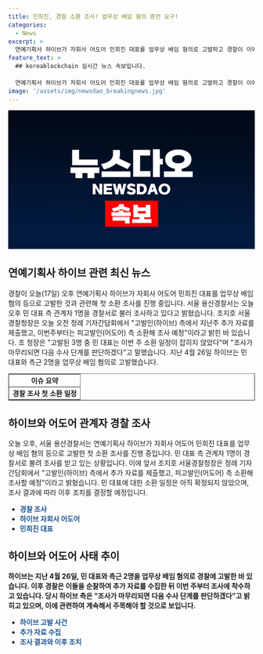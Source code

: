 ```yaml
---
title: 민희진, 경찰 소환 조사! 업무상 배임 혐의 증언 요구!
categories:
  - News
excerpt: >
  연예기획사 하이브가 자회사 어도어 민희진 대표를 업무상 배임 혐의로 고발하고 경찰이 이에 대한 조사를 진행 중입니다. 서울 용산경찰서는 민 대표 측 관계자 1명을 오늘 오후 소환 조사하고, 경찰청은 추가 자료 제출 후 피고발인 소환 예정이라 밝혀졌습니다. 이에 대한 조사가 마무리되면 다음 수사 단계를 판단할 예정입니다. (150자)
feature_text: >
  ## koreablockchain 실시간 뉴스 속보입니다.

  연예기획사 하이브가 자회사 어도어 민희진 대표를 업무상 배임 혐의로 고발하고 경찰이 이에 대한 조사를 진행 중입니다. 서울 용산경찰서는 민 대표 측 관계자 1명을 오늘 오후 소환 조사하고, 경찰청은 추가 자료 제출 후 피고발인 소환 예정이라 밝혀졌습니다. 이에 대한 조사가 마무리되면 다음 수사 단계를 판단할 예정입니다. (150자)
image: '/assets/img/newsdao_breakingnews.jpg'
---
```


<p><img src="/assets/img/newsdao_breakingnews.jpg" alt="koreablockchain 속보" /></p>

<h2 data-ke-size="size26">연예기획사 하이브 관련 최신 뉴스</h2>

<p data-ke-size="size16">경찰이 오늘(17일) 오후 연예기획사 하이브가 자회사 어도어 민희진 대표를 업무상 배임 혐의 등으로 고발한 것과 관련해 첫 소환 조사를 진행 중입니다. 서울 용산경찰서는 오늘 오후 민 대표 측 관계자 1명을 경찰서로 불러 조사하고 있다고 밝혔습니다. 조지호 서울경찰청장은 오늘 오전 정례 기자간담회에서 "고발인(하이브) 측에서 지난주 추가 자료를 제출했고, 이번주부터는 피고발인(어도어) 측 소환해 조사 예정"이라고 밝힌 바 있습니다. 조 청장은 "고발된 3명 중 민 대표는 이번 주 소환 일정이 잡히지 않았다"며 "조사가 마무리되면 다음 수사 단계를 판단하겠다"고 말했습니다. 지난 4월 26일 하이브는 민 대표와 측근 2명을 업무상 배임 혐의로 고발했습니다.</p>

<table style="width: 100%;" border="1">
<tbody>
<tr>
<td style="text-align: center; height: 17px;"><b>이슈 요약</b></td>
</tr>
<tr>
<td style="text-align: center; height: 17px;"><b>경찰 조사 첫 소환 일정</b></td>
</tr>
</tbody>
</table>

<h2 data-ke-size="size26">하이브와 어도어 관계자 경찰 조사</h2>

<p data-ke-size="size16">오늘 오후, 서울 용산경찰서는 연예기획사 하이브가 자회사 어도어 민희진 대표를 업무상 배임 혐의 등으로 고발한 첫 소환 조사를 진행 중입니다. 민 대표 측 관계자 1명이 경찰서로 불려 조사를 받고 있는 상황입니다. 이에 앞서 조지호 서울경찰청장은 정례 기자간담회에서 "고발인(하이브) 측에서 추가 자료를 제출했고, 피고발인(어도어) 측 소환해 조사할 예정"이라고 밝혔습니다. 민 대표에 대한 소환 일정은 아직 확정되지 않았으며, 조사 결과에 따라 이후 조치를 결정할 예정입니다.</p>

<ul>
<li><b><span style="color: #1a5490;">경찰 조사</span><b></li>
<li><b><span style="color: #1a5490;">하이브 자회사 어도어</span></b></li>
<li><b><span style="color: #1a5490;">민희진 대표</span></b></li>
</ul>

<h2 data-ke-size="size26">하이브와 어도어 사태 추이</h2>

<p data-ke-size="size16">하이브는 지난 4월 26일, 민 대표와 측근 2명을 업무상 배임 혐의로 경찰에 고발한 바 있습니다. 이후 경찰은 이들을 순찰하여 추가 자료를 수집한 뒤 이번 주부터 조사에 착수하고 있습니다. 당시 하이브 측은 "조사가 마무리되면 다음 수사 단계를 판단하겠다"고 밝히고 있으며, 이에 관련하여 계속해서 주목해야 할 것으로 보입니다.</p>

<ul>
<li><b><span style="color: #1a5490;">하이브 고발 사건</span></b></li>
<li><b><span style="color: #1a5490;">추가 자료 수집</span></b></li>
<li><b><span style="color: #1a5490;">조사 결과와 이후 조치</span></b></li>
</ul>

